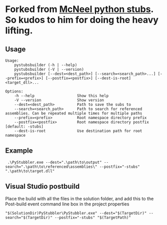 # Forked from [McNeel python stubs](https://github.com/mcneel/pythonstubs). So kudos to him for doing the heavy lifting. 

## Usage
```
Usage:
    pystubsbuilder (-h | --help)
    pystubsbuilder (-V | --version)
    pystubsbuilder [--dest=<dest_path>] [--search=<search_path>...] [--prefix=<prefix>] [--postfix=<postfix>] [--dest-is-root] <target_dll>...

Options:
    -h --help                   Show this help
    -V --version                Show version
    --dest=<dest_path>          Path to save the subs to
    --search=<search_path>      Path to search for referenced assemblies. Can be repeated multiple times for multiple paths
    --prefix=<prefix>           Root namespace directory prefix
    --postfix=<postfix>         Root namespace directory postfix [default: -stubs]
    --dest-is-root              Use destination path for root namespace
```

## Example
 ` .\PyStubbler.exe --dest=".\path\to\output" --search=".\path\to\referenced\assemblies\" --postfix="-stubs" ".\path\to\target.dll"`
 
 
## Visual Studio postbuild

Place the build with all the files in the solution folder, and add this to the Post-build event command line box in the project properties

`"$(SolutionDir)PyStubbler\PyStubbler.exe" --dest="$(TargetDir)" --search="$(TargetDir)" --postfix="-stubs" "$(TargetPath)"`